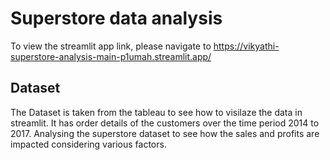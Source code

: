 # Superstore data analysis

To view the streamlit app link, please navigate to https://vikyathi-superstore-analysis-main-p1umah.streamlit.app/

## Dataset
The Dataset is taken from the tableau to see how to visilaze the data in streamlit. It has order details of the customers over the time period 2014 to 2017. Analysing the superstore dataset to see how the sales and profits are impacted considering various factors.


